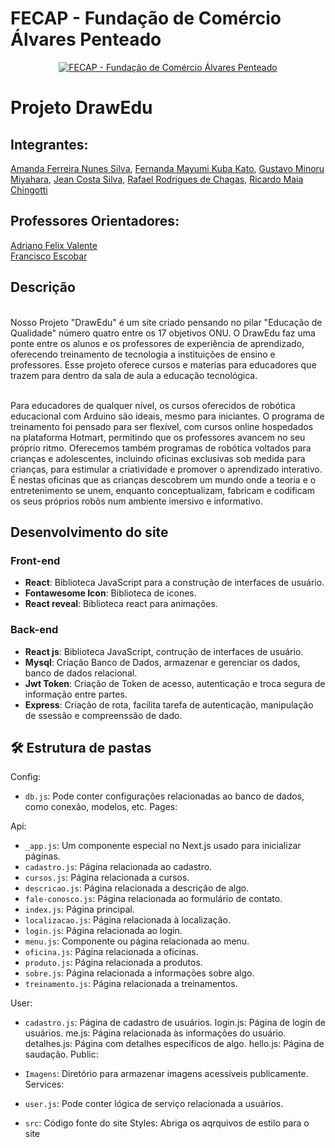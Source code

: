 # FECAP - Fundação de Comércio Álvares Penteado

<p align="center">
<a href= "https://www.fecap.br/"><img src="https://encrypted-tbn0.gstatic.com/images?q=tbn:ANd9GcRhZPrRa89Kma0ZZogxm0pi-tCn_TLKeHGVxywp-LXAFGR3B1DPouAJYHgKZGV0XTEf4AE&usqp=CAU" alt="FECAP - Fundação de Comércio Álvares Penteado" border="0"></a>
</p>

# Projeto DrawEdu

## Integrantes:
 <a href="https://www.linkedin.com/in/amanda-ferreira-nunes-silva-b9a502254/">Amanda Ferreira Nunes Silva</a>,
  <a href="https://www.linkedin.com/in/katomayumi/">Fernanda Mayumi Kuba Kato</a>,
   <a href="https://www.linkedin.com/in/gustavomiyahara/">Gustavo Minoru Miyahara</a>,
    <a href="https://www.linkedin.com/in/jeancostasilva/">Jean Costa Silva</a>, <a href="https://www.linkedin.com/in/rafael-chagas-32b445278/">Rafael Rodrigues de Chagas</a>, 
    <a href="https://https://www.linkedin.com/in/ricardo-maia-chingotti-4228a1212/">Ricardo Maia Chingotti</a>

## Professores Orientadores:

 <a href="https://www.linkedin.com/in/adriano-valente-534576135/">Adriano Felix Valente</a> <br>
 <a href="https://www.linkedin.com/in/francisco-escobar/">Francisco Escobar</a> <br>

## Descrição

<br>Nosso Projeto "DrawEdu" é um site criado pensando no pilar "Educação de Qualidade" número quatro entre os 17 objetivos ONU.
O DrawEdu faz uma ponte entre os alunos e os professores de experiência de aprendizado, oferecendo treinamento de tecnologia a instituições de ensino e professores. Esse projeto oferece cursos e materias para educadores que trazem para dentro da sala de aula a educação tecnológica.<br>

<br>Para educadores de qualquer nível, os cursos oferecidos de robótica educacional com Arduino são ideais, mesmo para iniciantes. O programa de treinamento foi pensado para ser flexível, com cursos online hospedados na plataforma Hotmart, permitindo que os professores avancem no seu próprio ritmo. Oferecemos também programas de robótica voltados para crianças e adolescentes, incluindo oficinas exclusivas sob medida para crianças, para estimular a criatividade e promover o aprendizado interativo. É nestas oficinas que as crianças descobrem um mundo onde a teoria e o entretenimento se unem, enquanto conceptualizam, fabricam e codificam os seus próprios robôs num ambiente imersivo e informativo.<br>

## Desenvolvimento do site

### Front-end

- **React**: Biblioteca JavaScript para a construção de interfaces de usuário.
- **Fontawesome Icon**: Biblioteca de icones.
- **React reveal**: Biblioteca react para animações.

### Back-end

- **React js**: Biblioteca JavaScript, contrução de interfaces de usuário.
- **Mysql**: Criação Banco de Dados, armazenar e gerenciar os dados, banco de dados relacional.
- **Jwt Token**: Criação de Token de acesso, autenticação e troca segura de informação entre partes.
- **Express**: Criação de rota, facilita tarefa de autenticação, manipulação de ssessão e compreenssão de dado.

## 🛠 Estrutura de pastas

Config:

- `db.js`: Pode conter configurações relacionadas ao banco de dados, como conexão, modelos, etc.
Pages:

Api:

- `_app.js`: Um componente especial no Next.js usado para inicializar páginas.
- `cadastro.js`: Página relacionada ao cadastro.
- `cursos.js`: Página relacionada a cursos.
- `descricao.js`: Página relacionada a descrição de algo.
- `fale-conosco.js`: Página relacionada ao formulário de contato.
- `index.js`: Página principal.
- `localizacao.js`: Página relacionada à localização.
- `login.js`: Página relacionada ao login.
- `menu.js`: Componente ou página relacionada ao menu.
- `oficina.js`: Página relacionada a oficinas.
- `produto.js`: Página relacionada a produtos.
- `sobre.js`: Página relacionada a informações sobre algo.
- `treinamento.js`: Página relacionada a treinamentos.

User:

- `cadastro.js`: Página de cadastro de usuários.
login.js: Página de login de usuários.
me.js: Página relacionada às informações do usuário.
detalhes.js: Página com detalhes específicos de algo.
hello.js: Página de saudação.
Public:

- `Imagens`: Diretório para armazenar imagens acessíveis publicamente.
Services:

- `user.js`: Pode conter lógica de serviço relacionada a usuários.

- `src`: Código fonte do site
Styles: Abriga os aqrquivos de estilo para o site
